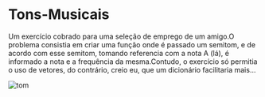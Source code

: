 # Tons-Musicais
Um exercício cobrado para uma seleção de emprego de um amigo.O problema consistia em criar uma função onde é passado um semitom, e de acordo com esse semitom, tomando referencia com a nota A (lá), é informado a nota e a frequência da mesma.Contudo, o exercício só permitia o uso de vetores, do contrário, creio eu, que um dicionário facilitaria mais...

![tom](https://user-images.githubusercontent.com/88283829/129963295-66e75850-af65-4b86-9454-ab01c61fa9a4.png)

